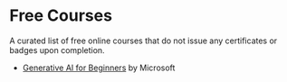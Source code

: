 # Free Courses

A curated list of free online courses that do not issue any certificates or badges upon completion.

- [Generative AI for Beginners](https://microsoft.github.io/generative-ai-for-beginners/) by Microsoft
